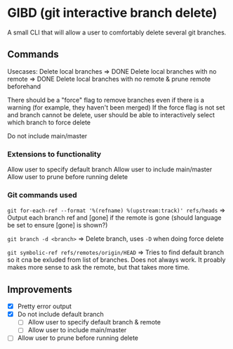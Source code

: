 # GIBD (git interactive branch delete)
A small CLI that will allow a user to comfortably delete several git branches.

## Commands
Usecases:
Delete local branches => DONE
Delete local branches with no remote => DONE
Delete local branches with no remote & prune remote beforehand

There should be a "force" flag to remove branches even if there is a warning (for example, they haven't been merged)
If the force flag is not set and branch cannot be delete, user should be able to interactively select which branch to force delete

Do not include main/master

### Extensions to functionality
Allow user to specify default branch
Allow user to include main/master
Allow user to prune before running delete

### Git commands used
`git for-each-ref --format '%(refname) %(upstream:track)' refs/heads` => Output each branch ref and [gone] if the remote is gone (should language be set to ensure [gone] is shown?)

`git branch -d <branch>` => Delete branch, uses `-D` when doing force delete

`git symbolic-ref refs/remotes/origin/HEAD` => Tries to find default branch so it cna be exluded from list of branches. Does not always work. It proably makes more sense to ask the remote, but that takes more time.

## Improvements
- [X] Pretty error output
- [X] Do not include default branch
    - [ ] Allow user to specify default branch & remote
    - [ ] Allow user to include main/master
- [ ] Allow user to prune before running delete